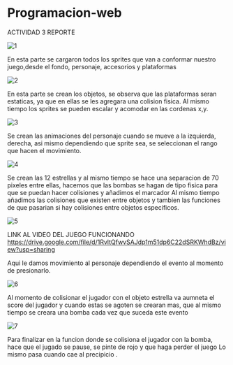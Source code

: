 # Programacion-web
ACTIVIDAD 3
REPORTE

![1](https://user-images.githubusercontent.com/98380795/154207074-74197674-4455-428c-a83e-da0662beb302.png)

En esta parte se cargaron todos los sprites que van a conformar nuestro juego,desde el fondo, personaje, accesorios y plataformas



![2](https://user-images.githubusercontent.com/98380795/154207607-1d295dc1-0f0a-499c-9f6a-d8b82191171e.png)



En esta parte se crean los objetos, se observa que las plataformas seran estaticas, ya que en ellas se les agregara una colision fisica. Al mismo tiempo los sprites
se pueden escalar y acomodar en las cordenas x,y.



![3](https://user-images.githubusercontent.com/98380795/154207972-80942bdd-27d5-49a7-9e04-7a66bc553e58.png)

Se crean las animaciones del personaje cuando se mueve a la izquierda, derecha, asi mismo dependiendo  que sprite sea, se seleccionan el rango que hacen el movimiento.


![4](https://user-images.githubusercontent.com/98380795/154208638-b4b9c800-7631-4b3e-9db5-98c4215c06e4.png)

Se crean las 12 estrellas y al mismo tiempo se hace una separacion de 70 pixeles entre ellas, hacemos que las bombas se hagan de tipo  fisica para que se puedan
hacer colisiones y añadimos el marcador 
Al mismo tiempo añadimos las colisiones que existen  entre objetos y  tambien las funciones de que pasarian  si hay colisiones entre objetos especificos.


![5](https://user-images.githubusercontent.com/98380795/154209156-27042b89-c47e-4a60-b421-93a4f6fbf12d.png)

LINK AL VIDEO DEL JUEGO FUNCIONANDO
https://drive.google.com/file/d/1RvltQfwvSAJdp1m51dp6C22dSRKWhdBz/view?usp=sharing



Aqui le damos movimiento al personaje dependiendo el evento al momento de presionarlo.


![6](https://user-images.githubusercontent.com/98380795/154209384-a26b3f87-cecd-419b-8596-6f465b6cd4c4.png)


Al momento de colisionar el jugador con el objeto estrella  va aumneta el score del jugador y cuando estas se agoten  se crearan mas, que al mismo tiempo se creara una
bomba cada vez que suceda este evento


![7](https://user-images.githubusercontent.com/98380795/154209676-06576462-24c8-4388-9f3b-415b4222bd9a.png)


Para finalizar en la funcion donde se colisiona el jugador con la bomba, hace que el jugado se pause, se pinte de rojo  y que haga perder el juego
Lo mismo pasa cuando cae al precipicio .
